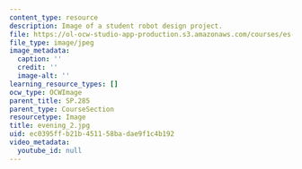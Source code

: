 ```yaml
---
content_type: resource
description: Image of a student robot design project.
file: https://ol-ocw-studio-app-production.s3.amazonaws.com/courses/es-293-lego-robotics-spring-2007/ec0395ffb21b451158badae9f1c4b192_evening_2.jpg
file_type: image/jpeg
image_metadata:
  caption: ''
  credit: ''
  image-alt: ''
learning_resource_types: []
ocw_type: OCWImage
parent_title: SP.285
parent_type: CourseSection
resourcetype: Image
title: evening_2.jpg
uid: ec0395ff-b21b-4511-58ba-dae9f1c4b192
video_metadata:
  youtube_id: null
---
```

